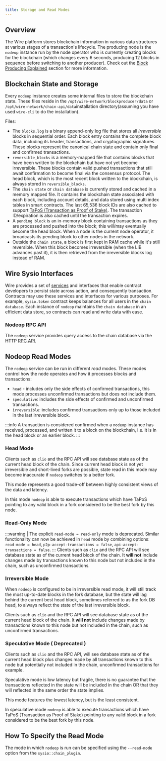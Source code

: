 ```yaml
---
title: Storage and Read Modes
---
```



## Overview

The Wire platform stores blockchain information in various data structures at various stages of a transaction's lifecycle. The producing node is the `nodeop` instance run by the node operator who is currently creating blocks for the blockchain (which changes every 6 seconds, producing 12 blocks in sequence before switching to another producer). Check out the [Block Producing Explained](/docs/api-reference/tooling/nodeop/block-production-explained.md) section for more information.

## Blockchain State and Storage

Every `nodeop` instance creates some internal files to store the blockchain state. These files reside in the `/opt/wire-network/blockproducer/data` or `/opt/wire-network/chain-api/data`installation directory(assuming you have used `wire-cli` to do the installation).

Files:

* The `blocks.log` is a binary append-only log file that stores all _irreversible_ blocks in sequential order. Each block entry contains the complete block data, including its header, transactions, and cryptographic signatures. These blocks represent the canonical chain state and contain only final and confirmed transactions.
* `reversible_blocks` is a memory-mapped file that contains blocks that have been written to the blockchain but have not yet become irreversible. These blocks contain valid pushed transactions that still await confirmation to become final via the consensus protocol. The head block, which is the most recent block written to the blockchain, is always stored in `reversible_blocks`.
* The `chain state` or `chain database` is currently stored and cached in a memory mapped file. It contains the blockchain state associated with each block, including account details, and data stored using multi index tables in smart contracts. The last 65,536 block IDs are also cached to support [TaPoS (Transaction as Proof of Stake)](/docs/introduction/glossary.md#tapos-transaction-as-proof-of-stake). The transaction ID/expiration is also cached until the transaction expires.
* A `pending block` is an in-memory block containing transactions as they are processed and pushed into the block; this will/may eventually become the head block. When a node is the current node operator, it broadcasts its pending block to other nodes in the network.
* Outside the `chain state`, a block is first kept in RAM cache while it's still reversible. When this block becomes irreversible (when the LIB advances past it), it is then retrieved from the irreversible blocks log instead of RAM.

## Wire Sysio Interfaces

Wire provides a set of [services](/docs/api-reference/quick-reference.md) and interfaces that enable contract developers to persist state across action, and consequently transaction. Contracts may use these services and interfaces for various purposes. For example, `sysio.token` contract keeps balances for all users in the `chain database`. Each instance of `nodeop` maintains the `chain database` in an efficient data store, so contracts can read and write data with ease.

### Nodeop RPC API

The `nodeop` service provides query access to the chain database via the HTTP [RPC API](./nodeop-apis.md).

## Nodeop Read Modes

The `nodeop` service can be run in different _read_ modes. These modes control how the node operates and how it processes blocks and transactions:

* `head` - includes only the side effects of confirmed transactions, this mode processes unconfirmed transactions but does not include them.
* `speculative`: includes the side effects of confirmed and unconfirmed transactions.
* `irreversible`: includes confirmed transactions only up to those included in the last irreversible block.

:::info
A transaction is considered confirmed when a `nodeop` instance has received, processed, and written it to a block on the blockchain, i.e. it is in the head block or an earlier block.
:::

### Head Mode

Clients such as `clio` and the RPC API will see database state as of the current head block of the chain. Since current head block is not yet irreversible and short-lived forks are possible, state read in this mode may become inaccurate if `nodeop` switches to a better fork.

This mode represents a good trade-off between highly consistent views of the data and latency.

In this mode `nodeop` is able to execute transactions which have TaPoS pointing to any valid block in a fork considered to be the best fork by this node.

### Read-Only Mode

:::warning
| The explicit `read-mode = read-only` mode is deprecated. Similar functionality can now be achieved in `head` mode by combining options: `read-mode = head`, `p2p-accept-transactions = false`, `api-accept-transactions = false`.
:::
Clients such as `clio` and the RPC API will see database state as of the current head block of the chain. It **will not** include changes made by transactions known to this node but not included in the chain, such as unconfirmed transactions.

### Irreversible Mode

When `nodeop` is configured to be in irreversible read mode, it will still track the most up-to-date blocks in the fork database, but the state will lag behind the current best head block, sometimes referred to as the fork DB head, to always reflect the state of the last irreversible block.

Clients such as `clio` and the RPC API will see database state as of the current head block of the chain. It **will not** include changes made by transactions known to this node but not included in the chain, such as unconfirmed transactions.

### Speculative Mode ( Deprecated )

Clients such as `clio` and the RPC API, will see database state as of the current head block plus changes made by all transactions known to this node but potentially not included in the chain, unconfirmed transactions for example.

Speculative mode is low latency but fragile, there is no guarantee that the transactions reflected in the state will be included in the chain OR that they will reflected in the same order the state implies.

This mode features the lowest latency, but is the least consistent.

In speculative mode `nodeop` is able to execute transactions which have TaPoS (Transaction as Proof of Stake) pointing to any valid block in a fork considered to be the best fork by this node.

## How To Specify the Read Mode

The mode in which `nodeop` is run can be specified using the `--read-mode` option from the `sysio::chain_plugin`.
